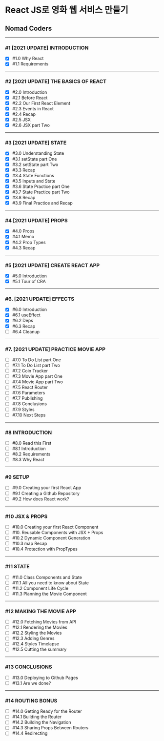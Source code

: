 # React JS로 영화 웹 서비스 만들기

## Nomad Coders

---

### #1 [2021 UPDATE] INTRODUCTION

- [x] #1.0 Why React
- [x] #1.1 Requirements

---

### #2 [2021 UPDATE] THE BASICS OF REACT

- [x] #2.0 Introduction
- [x] #2.1 Before React
- [x] #2.2 Our First React Element
- [x] #2.3 Events in React
- [x] #2.4 Recap
- [x] #2.5 JSX
- [x] #2.6 JSX part Two

---

### #3 [2021 UPDATE] STATE

- [x] #3.0 Understanding State
- [x] #3.1 setState part One
- [x] #3.2 setState part Two
- [x] #3.3 Recap
- [x] #3.4 State Functions
- [x] #3.5 Inputs and State
- [x] #3.6 State Practice part One
- [x] #3.7 State Practice part Two
- [x] #3.8 Recap
- [x] #3.9 Final Practice and Recap

---

### #4 [2021 UPDATE] PROPS

- [x] #4.0 Props
- [x] #4.1 Memo
- [x] #4.2 Prop Types
- [x] #4.3 Recap

---

### #5 [2021 UPDATE] CREATE REACT APP

- [x] #5.0 Introduction
- [x] #5.1 Tour of CRA

---

### #6. [2021 UPDATE] EFFECTS

- [x] #6.0 Introduction
- [x] #6.1 useEffect
- [x] #6.2 Deps
- [x] #6.3 Recap
- [ ] #6.4 Cleanup

---

### #7. [2021 UPDATE] PRACTICE MOVIE APP

- [ ] #7.0 To Do List part One
- [ ] #7.1 To Do List part Two
- [ ] #7.2 Coin Tracker
- [ ] #7.3 Movie App part One
- [ ] #7.4 Movie App part Two
- [ ] #7.5 React Router
- [ ] #7.6 Parameters
- [ ] #7.7 Publishing
- [ ] #7.8 Conclusions
- [ ] #7.9 Styles
- [ ] #7.10 Next Steps

---

### #8 INTRODUCTION

- [ ] #8.0 Read this First
- [ ] #8.1 Introduction
- [ ] #8.2 Requirements
- [ ] #8.3 Why React

---

### #9 SETUP

- [ ] #9.0 Creating your first React App
- [ ] #9.1 Creating a Github Repository
- [ ] #9.2 How does React work?

---

### #10 JSX & PROPS

- [ ] #10.0 Creating your first React Component
- [ ] #10. Reusable Components with JSX + Props
- [ ] #10.2 Dynamic Component Generation
- [ ] #10.3 map Recap
- [ ] #10.4 Protection with PropTypes

---

### #11 STATE

- [ ] #11.0 Class Components and State
- [ ] #11.1 All you need to know about State
- [ ] #11.2 Component Life Cycle
- [ ] #11.3 Planning the Movie Component

---

### #12 MAKING THE MOVIE APP

- [ ] #12.0 Fetching Movies from API
- [ ] #12.1 Rendering the Movies
- [ ] #12.2 Styling the Movies
- [ ] #12.3 Adding Genres
- [ ] #12.4 Styles Timelapse
- [ ] #12.5 Cutting the summary

---

### #13 CONCLUSIONS

- [ ] #13.0 Deploying to Github Pages
- [ ] #13.1 Are we done?

---

### #14 ROUTING BONUS

- [ ] #14.0 Getting Ready for the Router
- [ ] #14.1 Building the Router
- [ ] #14.2 Building the Navigation
- [ ] #14.3 Sharing Props Between Routers
- [ ] #14.4 Redirecting
